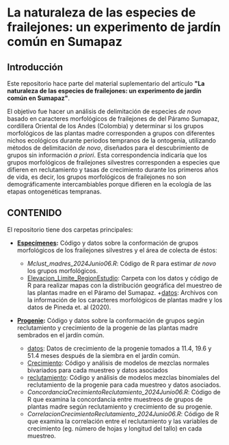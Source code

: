 # La naturaleza de las especies de frailejones: un experimento de jardín común en Sumapaz

## Introducción

Este repositorio hace parte del material suplementario del artículo **"La naturaleza de las especies de
frailejones: un experimento de jardín común en Sumapaz"**.

El objetivo fue hacer un análisis de delimitación de especies *de novo* basado en caracteres morfológicos de frailejones de del Páramo Sumapaz, cordillera Oriental de los Andes (Colombia) y determinar si los grupos morfológicos de las plantas madre corresponden a grupos con diferentes nichos ecológicos durante periodos tempranos de la ontogenia, utilizando métodos de delimitación *de novo*, diseñados para el descubrimiento de grupos sin información *a priori*. Esta correspondencia indicaría que los grupos morfológicos de frailejones silvestres corresponden a especies que difieren en reclutamiento y tasas de crecimiento durante los primeros años de vida, es decir, los grupos morfológicos de frailejones no son demográficamente intercambiables porque difieren en la ecología de las etapas ontogenéticas tempranas.

## CONTENIDO
El repositorio tiene dos carpetas principales:

*  [**Especímenes**](https://github.com/dmabaunzag/Jardin_comun/tree/main/Especimenes)**:** Código y datos sobre la conformación de grupos morfológicos de los frailejones silvestres y el área de colecta de éstos:
    + _Mclust_madres_2024Junio06.R_: Código de R para estimar _de novo_ los grupos morfológicos.
    + [Elevacion_Limite_RegionEstudio](https://github.com/dmabaunzag/Jardin_comun/tree/main/Especimenes/Elevacion_Limite_RegionEstudio): Carpeta con los datos y código de R para realizar mapas con la distribución geográfica del muestreo de las plantas madre en el Páramo del Sumapaz.
    +[datos](https://github.com/dmabaunzag/Jardin_comun/tree/main/Especimenes/datos): Archivos con la información de los caracteres morfológicos de plantas madre y los datos de Pineda et. al (2020).
	

*  [**Progenie**](https://github.com/dmabaunzag/Jardin_comun/tree/main/Progenie)**:** Código y datos sobre la conformación de grupos según reclutamiento y crecimiento de la progenie de las plantas madre sembrados en el jardín común.
    +  [datos](https://github.com/dmabaunzag/Jardin_comun/tree/main/Progenie/datos): Datos de crecimiento de la progenie tomados a 11.4, 19.6 y 51.4 meses después de la siembra en el jardín común.
    +  [Crecimiento](https://github.com/dmabaunzag/Jardin_comun/tree/main/Progenie/Crecimiento): Código y análisis de modelos de mezclas normales bivariados para cada muestreo y datos asociados
    +  [reclutamiento](https://github.com/dmabaunzag/Jardin_comun/tree/main/Progenie/reclutamiento): Código y análisis de modelos mezclas binomiales del reclutamiento de la progenie para cada muestreo y datos asociados.
    + _ConcordanciaCrecimientoReclutamiento_2024Junio06.R_: Código de R que examina la concordancia entre muestreos de grupos de plantas madre según reclutamiento y crecimiento de su progenie.
    + _CorrelacionCrecimientoReclutamiento_2024Junio06.R_: Código de R que examina la correlación entre el reclutamiento y las variables de crecimiento (eg. número de hojas y longitud del tallo) en cada muestreo.
